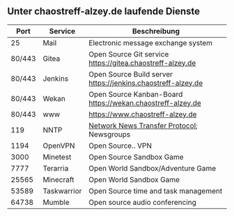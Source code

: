 ## Unter chaostreff-alzey.de laufende Dienste


| Port | Service | Beschreibung |
| --- | --- | --- |
| 25 | Mail | Electronic message exchange system |
| 80/443 | Gitea | Open Source Git service <br/>https://gitea.chaostreff-alzey.de |
| 80/443 | Jenkins | Open Source Build server <br/>https://jenkins.chaostreff-alzey.de |
| 80/443 | Wekan | Open Source Kanban-Board <br/>https://wekan.chaostreff-alzey.de |
| 80/443 | www | https://www.chaostreff-alzey.de |
| 119 | NNTP | [Network News Transfer Protocol](https://en.wikipedia.org/wiki/Network_News_Transfer_Protocol); Newsgroups |
| 1194 | OpenVPN | Open Source.. VPN |
| 3000 | Minetest | Open Source Sandbox Game |
| 7777 | Terarria | Open World Sandbox/Adventure Game |
| 25565 | Minecraft | Open World Sandbox Game | 
| 53589 | Taskwarrior | Open Source time and task management |
| 64738 | Mumble | Open source audio conferencing |
